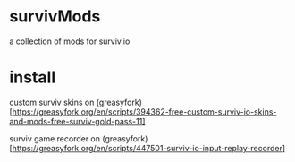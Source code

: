 # survivMods
a collection of mods for surviv.io

# install
custom surviv skins on (greasyfork)[https://greasyfork.org/en/scripts/394362-free-custom-surviv-io-skins-and-mods-free-surviv-gold-pass-11]

surviv game recorder on (greasyfork)[https://greasyfork.org/en/scripts/447501-surviv-io-input-replay-recorder]